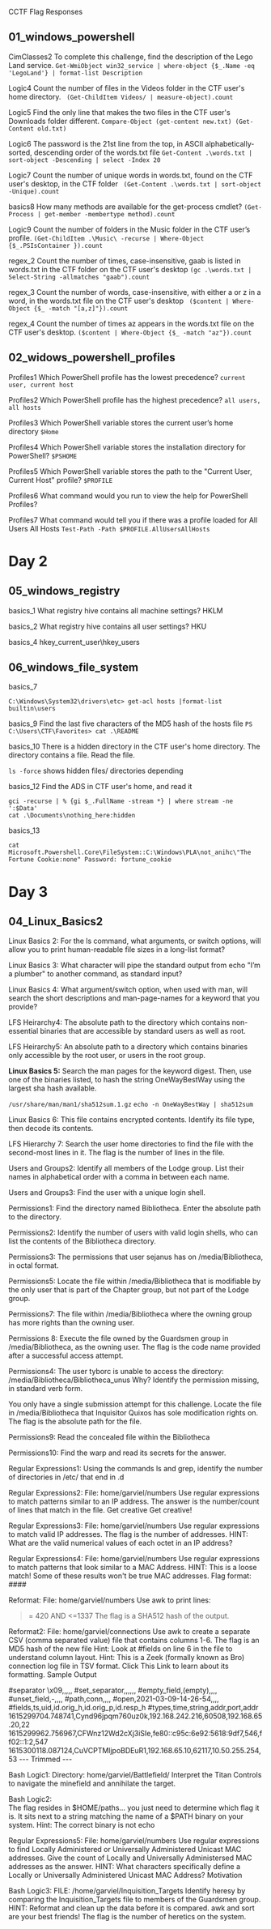 CCTF Flag Responses


## 01_windows_powershell

CimClasses2
To complete this challenge, find the description of the Lego Land service.
`Get-WmiObject win32_service | where-object {$_.Name -eq 'LegoLand'} | format-list Description`

Logic4
Count the number of files in the Videos folder in the CTF user's home directory.
` (Get-ChildItem Videos/ | measure-object).count`

Logic5
Find the only line that makes the two files in the CTF user's Downloads folder different.
`Compare-Object (get-content new.txt) (Get-Content old.txt)`

Logic6
The password is the 21st line from the top, in ASCII alphabetically-sorted, descending order of the words.txt file
`Get-Content .\words.txt | sort-object -Descending | select -Index 20`

Logic7
Count the number of unique words in words.txt, found on the CTF user's desktop, in the CTF folder
` (Get-Content .\words.txt | sort-object -Unique).count`

basics8
How many methods are available for the get-process cmdlet?
`(Get-Process | get-member -membertype method).count`

Logic9
Count the number of folders in the Music folder in the CTF user’s profile.
`(Get-ChildItem .\Music\ -recurse | Where-Object {$_.PSIsContainer }).count`

regex_2
Count the number of times, case-insensitive, gaab is listed in words.txt in the CTF folder on the CTF user's desktop
`(gc .\words.txt | Select-String -allmatches "gaab").count`

regex_3
Count the number of words, case-insensitive, with either a or z in a word, in the words.txt file on the CTF user's desktop
` ($content | Where-Object {$_ -match "[a,z]"}).count`

regex_4
Count the number of times az appears in the words.txt file on the CTF user's desktop.
`($content | Where-Object {$_ -match "az"}).count`


## 02_widows_powershell_profiles
Profiles1
Which PowerShell profile has the lowest precedence?
`current user, current host`

Profiles2
Which PowerShell profile has the highest precedence?
`all users, all hosts`

Profiles3
Which PowerShell variable stores the current user’s home directory
`$Home`

Profiles4
Which PowerShell variable stores the installation directory for PowerShell?
`$PSHOME`

Profiles5
Which PowerShell variable stores the path to the "Current User, Current Host" profile?
`$PROFILE`

Profiles6
What command would you run to view the help for PowerShell Profiles?

Profiles7
What command would tell you if there was a profile loaded for All Users All Hosts
`Test-Path -Path $PROFILE.AllUsersAllHosts`

# Day 2

## 05_windows_registry

basics_1
What registry hive contains all machine settings?
HKLM

basics_2
What registry hive contains all user settings?
HKU

basics_4
hkey_current_user\hkey_users

## 06_windows_file_system
basics_7

```
C:\Windows\System32\drivers\etc> get-acl hosts |format-list
builtin\users
```

basics_9
Find the last five characters of the MD5 hash of the hosts file
`PS C:\Users\CTF\Favorites> cat .\README`

basics_10
There is a hidden directory in the CTF user's home directory. The directory contains a file. Read the file.

`ls -force` shows hidden files/ directories depending

basics_12
Find the ADS in CTF user's home, and read it

```
gci -recurse | % {gi $_.FullName -stream *} | where stream -ne ':$Data'
cat .\Documents\nothing_here:hidden
```
basics_13

`cat Microsoft.Powershell.Core\FileSystem::C:\Windows\PLA\not_anihc\"The Fortune Cookie:none"
Password: fortune_cookie` 

# Day 3 

## 04_Linux_Basics2
Linux Basics 2: 
For the ls command, what arguments, or switch options, will allow you to print human-readable file sizes in a long-list format?
	

Linux Basics 3: 
What character will pipe the standard output from
echo "I’m a plumber"
to another command, as standard input?


Linux Basics 4: 
What argument/switch option, when used with man, will search the short descriptions and man-page-names for a keyword that you provide?


LFS Heirarchy4: 
The absolute path to the directory which contains non-essential binaries that are accessible by standard users as well as root.


LFS Heirarchy5: 
An absolute path to a directory which contains binaries only accessible by the root user, or users in the root group.


**Linux Basics 5:** 
Search the man pages for the keyword digest. Then, use one of the binaries listed, to hash the string OneWayBestWay using the largest sha hash available.

`/usr/share/man/man1/sha512sum.1.gz`
`echo -n OneWayBestWay | sha512sum`

Linux Basics 6: 
This file contains encrypted contents. Identify its file type, then decode its contents.


LFS Hierarchy 7: 
Search the user home directories to find the file with the second-most lines in it.
The flag is the number of lines in the file.


Users and Groups2: 
Identify all members of the Lodge group. List their names in alphabetical order with a comma in between each name.


Users and Groups3: 
Find the user with a unique login shell.


Permissions1: 
Find the directory named Bibliotheca. Enter the absolute path to the directory.




Permissions2: 
Identify the number of users with valid login shells, who can list the contents of the Bibliotheca directory.



Permissions3: 
The permissions that user sejanus has on /media/Bibliotheca, in octal format.


Permissions5: 
Locate the file within /media/Bibliotheca that is modifiable by the only user that is part of the Chapter group, but not part of the Lodge group.


Permissions7: 
The file within /media/Bibliotheca where the owning group has more rights than the owning user.

Permissions 8:
Execute the file owned by the Guardsmen group in /media/Bibliotheca, as the owning user.
The flag is the code name provided after a successful access attempt.

Permissions4: 
The user tyborc is unable to access the directory:
/media/Bibliotheca/Bibliotheca_unus
Why? Identify the permission missing, in standard verb form.

You only have a single submission attempt for this challenge.
Locate the file in /media/Bibliotheca that Inquisitor Quixos has sole modification rights on.
The flag is the absolute path for the file.

Permissions9: 
Read the concealed file within the Bibliotheca

Permissions10: 
Find the warp and read its secrets for the answer.

Regular Expressions1: 
Using the commands ls and grep, identify the number of directories in /etc/ that end in .d

Regular Expressions2: 
File: home/garviel/numbers
Use regular expressions to match patterns similar to an IP address.
The answer is the number/count of lines that match in the file.
Get creative Get creative!

Regular Expressions3: 
File: home/garviel/numbers
Use regular expressions to match valid IP addresses. The flag is the number of addresses.
HINT: What are the valid numerical values of each octet in an IP address?

Regular Expressions4: 
File: home/garviel/numbers
Use regular expressions to match patterns that look similar to a MAC Address.
HINT: This is a loose match! Some of these results won't be true MAC addresses.
Flag format: ####

Reformat: File: home/garviel/numbers
Use awk to print lines:
>= 420 AND <=1337
The flag is a SHA512 hash of the output.

Reformat2:
File: home/garviel/connections
Use awk to create a separate CSV (comma separated value) file that contains columns 1-6.
The flag is an MD5 hash of the new file
Hint: Look at #fields on line 6 in the file to understand column layout.
Hint: This is a Zeek (formally known as Bro) connection log file in TSV format. Click This Link to learn about its formatting.
Sample Output

#separator \x09,,,,,
#set_separator,,,,,,
#empty_field,(empty),,,,
#unset_field,-,,,,
#path,conn,,,,
#open,2021-03-09-14-26-54,,,,
#fields,ts,uid,id.orig_h,id.orig_p,id.resp_h
#types,time,string,addr,port,addr
1615299704.748741,Cynd96jpqm760uz0k,192.168.242.216,60508,192.168.65.20,22
1615299962.756967,CFWnz12Wd2cXj3iSIe,fe80::c95c:6e92:5618:9df7,546,ff02::1:2,547
1615300118.087124,CuVCPTMljpoBDEuR1,192.168.65.10,62117,10.50.255.254,53
--- Trimmed ---

Bash Logic1: 
Directory: home/garviel/Battlefield/
Interpret the Titan Controls to navigate the minefield and annihilate the target.

Bash Logic2:  
The flag resides in $HOME/paths... you just need to determine which flag it is. It sits next to a string matching the name of a $PATH binary on your system.
Hint: The correct binary is not echo

Regular Expressions5: File: home/garviel/numbers
Use regular expressions to find Locally Administered or Universally Administered Unicast MAC addresses.
Give the count of Locally and Universally Administersed MAC addresses as the answer.
HINT: What characters specifically define a Locally or Universally Administered Unicast MAC Address?
Motivation

Bash Logic3: FILE: /home/garviel/Inquisition_Targets
Identify heresy by comparing the Inquisition_Targets file to members of the Guardsmen group.
HINT: Reformat and clean up the data before it is compared. awk and sort are your best friends!
The flag is the number of heretics on the system.
